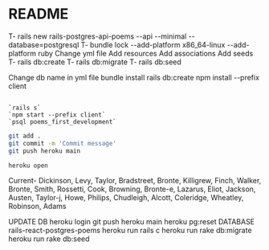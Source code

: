 # README

T- rails new rails-postgres-api-poems --api --minimal --database=postgresql
T- bundle lock --add-platform x86_64-linux --add-platform ruby
Change yml file
Add resources
Add associations
Add seeds
T- rails db:create
T- rails db:migrate
T- rails db:seed

Change db name in yml file
bundle install
rails db:create
npm install --prefix client

```

`rails s`
`npm start --prefix client`
`psql poems_first_development`

```

```sh
git add .
git commit -m 'Commit message'
git push heroku main
```

```
heroku open
```

Current- Dickinson, Levy, Taylor, Bradstreet, Bronte, Killigrew, Finch, Walker, Bronte, Smith, Rossetti, Cook, Browning, Bronte-e, Lazarus, Eliot, Jackson, Austen, Taylor-j, Howe, Philips, Chudleigh, Alcott, Coleridge, Wheatley, Robinson, Adams

UPDATE DB
heroku login
git push heroku main
heroku pg:reset DATABASE
rails-react-postgres-poems
heroku run rails c
heroku run rake db:migrate
heroku run rake db:seed
